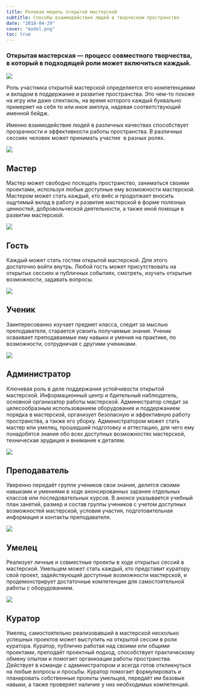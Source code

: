 ```yaml
---
title: Ролевая модель открытой мастерской
subtitle: Способы взаимодействия людей в творческом пространстве
date: "2018-04-29"
cover: "model.png"
toc: true
---
```


### Открытая мастерская — процесс совместного творчества, в который в подходящей роли может включиться каждый.

![](/images/roles/roles.png)

Роль участника открытой мастерской определяется его компетенциями и вкладом в поддержание и развитие пространства. Это чем-то похоже на игру или даже спектакль, на время которого каждый буквально примеряет на себя то или иное амплуа, надевая соответствующий именной бейдж.

Именно взаимодействие людей в различных качествах способствует прозрачности и эффективности работы пространства. В различных сессиях человек может принимать участие  в разных ролях.

![](/images/roles/master.png)

## Мастер

Мастер может свободно посещать пространство, заниматься своими проектами, используя любые доступные ему возможности мастерской. Мастером может стать каждый, кто внёс и продолжает вносить ощутимый вклад в работу и развитие мастерской в форме полезных ценностей, добровольческой деятельности, а также иной помощи в развитии мастерской.

![](/images/roles/guest.png)

## Гость

Каждый может стать гостем открытой мастерской. Для этого достаточно войти внутрь. Любой гость может присутствовать на открытых сессиях и публичных событиях, смотреть, изучать открытые возможности, задавать вопросы.

![](/images/roles/learner.png)

## Ученик

Заинтересованно изучает предмет класса, следит за мыслью преподавателя, старается усвоить получаемые знания. Ученик осваивает преподаваемые ему навыки и умения на практике, по возможности, сотрудничая с другими учениками.

![](/images/roles/admin.png)

## Администратор

Ключевая роль в деле поддержания устойчивости открытой мастерской. Информационный центр и бдительный наблюдатель, основной организатор работы мастерской. Администратор следит за целесообразным использованием оборудования и поддержанием порядка в мастерской, организует безопасную и эффективную работу пространства, а также его уборку. Администратором может стать мастер или умелец, прошедший подготовку и аттестацию, для чего ему понадобятся знания обо всех доступных возможностях мастерской, техническая эрудиция и внимание к деталям.

![](/images/roles/teacher.png)

## Преподаватель

Уверенно передаёт группе учеников свои знания, делится своими навыками и умениями в ходе анонсированных заранее отдельных классов или последовательных курсов. В анонсе указывается учебный план занятий, размер и состав группы учеников с учетом доступных возможностей мастерской, условия участия, подготовительная информация и контакты преподавателя.

![](/images/roles/maker.png)

## Умелец

Реализует личные и совместные проекты в ходе открытых сессий в мастерской. Умельцем может стать каждый, кто представит куратору свой проект, задействующий доступные возможности мастерской, и продемонстрирует достаточные компетенции для самостоятельной работы с оборудованием.

![](/images/roles/mentor.png)

## Куратор

Умелец, самостоятельно реализовавший в мастерской несколько успешных проектов может выступить на открытой сессии в роли куратора. Куратор, публично работая над своими или общими проектами, преподаёт проектный подход, способствует практическому обмену опытом и помогает организации работы пространства. Действует в команде с администратором и всегда готов откликнуться на любые вопросы и просьбы. Куратор помогает формулировать и планировать собственные проекты умельцев, передаёт им базовые навыки, а также проверяет наличие у них необходимых компетенций.
